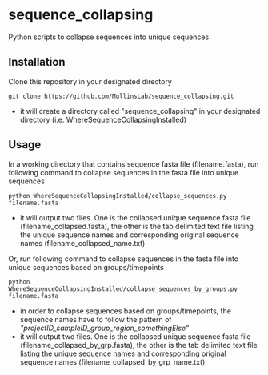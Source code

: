 # sequence_collapsing
Python scripts to collapse sequences into unique sequences

## Installation

Clone this repository in your designated directory
```
git clone https://github.com/MullinsLab/sequence_collapsing.git
```
  - it will create a directory called "sequence_collapsing" in your designated directory (i.e. WhereSequenceCollapsingInstalled)

## Usage
In a working directory that contains sequence fasta file (filename.fasta), run following command to collapse sequences in the fasta file into unique sequences
````
python WhereSequenceCollapsingInstalled/collapse_sequences.py filename.fasta
````
  - it will output two files. One is the collapsed unique sequence fasta file (filename_collapsed.fasta), the other is the tab delimited text file listing the unique sequence names and corresponding original sequence names (filename_collapsed_name.txt)

Or, run following command to collapse sequences in the fasta file into unique sequences based on groups/timepoints
````
python WhereSequenceCollapsingInstalled/collapse_sequences_by_groups.py filename.fasta
````
  - in order to collapse sequences based on groups/timepoints, the sequence names have to follow the pattern of *"projectID_sampleID_group_region_somethingElse"*
  - it will output two files. One is the collapsed unique sequence fasta file (filename_collapsed_by_grp.fasta), the other is the tab delimited text file listing the unique sequence names and corresponding original sequence names (filename_collapsed_by_grp_name.txt)
